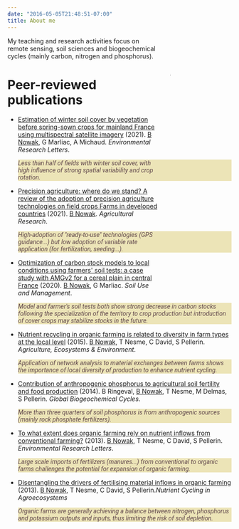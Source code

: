 ```yaml
---
date: "2016-05-05T21:48:51-07:00"
title: About me
---
```


<img src="/profile.jpg" alt="" style="float: right; margin-right: 10px; width: 15%; min-width: 150px; border-radius: 50%">

My teaching and research activities focus on remote sensing, soil sciences and biogeochemical cycles (mainly carbon, nitrogen and phosphorus).



# Peer-reviewed publications

* [Estimation of winter soil cover by vegetation before spring-sown crops for mainland France using multispectral satellite imagery](https://iopscience.iop.org/article/10.1088/1748-9326/ac007c/meta) (2021). <u>B Nowak</u>, G Marliac, A Michaud. *Environmental Research Letters*.
  <p style="color: #5f464b; background-color: #ece4b7; font-family: Roboto; font-style: italic"> Less than half of fields with winter soil cover, with high influence of strong spatial variability and crop rotation.</p>
  
* [Precision agriculture: where do we stand? A review of the adoption of precision agriculture technologies on field crops Farms in developed countries](https://link.springer.com/article/10.1007/s40003-021-00539-x) (2021). <u>B Nowak</u>. *Agricultural Research*.
  <p style="color: #5f464b; background-color: #ece4b7; font-family: Roboto; font-style: italic"> High-adoption of "ready-to-use" technologies (GPS guidance...) but low adoption of variable rate application (for fertilization, seeding...).</p>

* [Optimization of carbon stock models to local conditions using farmers' soil tests: a case study with AMGv2 for a cereal plain in central France](https://onlinelibrary.wiley.com/doi/abs/10.1111/sum.12608) (2020). <u>B Nowak</u>, G Marliac. *Soil Use and Management*.
  <p style="color: #5f464b; background-color: #ece4b7; font-family: Roboto; font-style: italic"> Model and farmer's soil tests both show strong decrease in carbon stocks following the specialization of the territory to crop production but introduction of cover crops may stabilize stocks in the future.</p>

* [Nutrient recycling in organic farming is related to diversity in farm types at the local level](https://www.sciencedirect.com/science/article/abs/pii/S0167880915000651) (2015). <u>B Nowak</u>, T Nesme, C David, S Pellerin. *Agriculture, Ecosystems & Environment*.
  <p style="color: #5f464b; background-color: #ece4b7; font-family: Roboto; font-style: italic"> Application of network analysis to material exchanges between farms shows the importance of local diversity of production to enhance nutrient cycling.</p>

* [Contribution of anthropogenic phosphorus to agricultural soil fertility and food production](https://agupubs.onlinelibrary.wiley.com/doi/full/10.1002/2014GB004842) (2014). B Ringeval, <u>B Nowak</u>, T Nesme, M Delmas, S Pellerin. *Global Biogeochemical Cycles*.
  <p style="color: #5f464b; background-color: #ece4b7; font-family: Roboto; font-style: italic"> More than three quarters of soil phosphorus is from anthropogenic sources (mainly rock phosphate fertilizers).</p>

* [To what extent does organic farming rely on nutrient inflows from conventional farming?](https://iopscience.iop.org/article/10.1088/1748-9326/8/4/044045/meta) (2013). <u>B Nowak</u>, T Nesme, C David, S Pellerin. *Environmental Research Letters*.  
  <p style="color: #5f464b; background-color: #ece4b7; font-family: Roboto; font-style: italic"> Large scale imports of fertilizers (manures...) from conventional to organic farms challenges the potential for expansion of organic farming.</p>

* [Disentangling the drivers of fertilising material inflows in organic farming](https://link.springer.com/article/10.1007/s10705-013-9578-5) (2013). <u>B Nowak</u>, T Nesme, C David, S Pellerin.*Nutrient Cycling in Agroecosystems*
  <p style="color: #5f464b; background-color: #ece4b7; font-family: Roboto; font-style: italic"> Organic farms are generally achieving a balance between nitrogen, phosphorus and potassium outputs and inputs, thus limiting the risk of soil depletion.</p>



